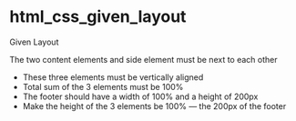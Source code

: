 # html_css_given_layout

Given Layout

[logo]: https://raw.githubusercontent.com/alejandromdz/html_css_given_layout/master/layout.png "Given Layout"

The two content elements and side element must be next to each other
* These three elements must be vertically aligned
* Total sum of the 3 elements must be 100%
* The footer should have a width of 100% and a height of 200px
* Make the height of the 3 elements be 100% — the 200px of the footer